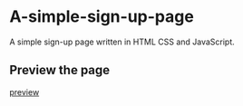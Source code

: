 # A-simple-sign-up-page
A simple sign-up page written in HTML CSS and JavaScript.
## Preview the page
[preview](https://ssup-newpage.netlify.app/)
